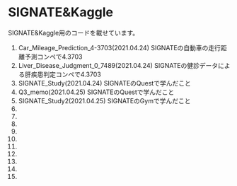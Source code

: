 # SIGNATE&Kaggle
SIGNATE&Kaggle用のコードを載せています。
1. Car_Mileage_Prediction_4-3703(2021.04.24) SIGNATEの自動車の走行距離予測コンペで4.3703
2. Liver_Disease_Judgment_0_7489(2021.04.24) SIGNATEの健診データによる肝疾患判定コンペで4.3703
3. SIGNATE_Study(2021.04.24) SIGNATEのQuestで学んだこと
4. Q3_memo(2021.04.25) SIGNATEのQuestで学んだこと
5. SIGNATE_Study2(2021.04.25) SIGNATEのGymで学んだこと
6. 
7. 
8. 
9. 
10. 
11. 
12. 
13. 
14. 
15. 
